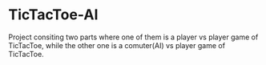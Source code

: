 # TicTacToe-AI
Project consiting two parts where one of them is a player vs player game of TicTacToe, while the other one is a comuter(AI) vs player game of TicTacToe. 
